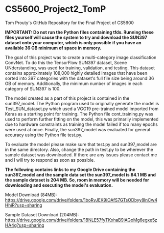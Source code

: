 # CS5600_Project2_TomP
Tom Prouty's GitHub Repository for the Final Project of CS5600

__IMPORTANT: Do not run the Python files containing tfds. Running these files yourself will cause the system to try and download
the SUN397 dataset onto your computer, which is only possible if you have an available 36 GB minimum of space in memory.__

The goal of this project was to create a multi-category image classification ConvNet. To do this the TensorFlow
SUN397 dataset, Scene UNderstanding, was used for training, validation, and testing. This dataset contains approximately 108,000 
highly detailed images that have been sorted into 397 categories with  the dataset's full file size being around 36 
GB of memory. Additionally, the minimum number of images in each category of SUN397 is 100.

The model created as a part of this project is contained in the sun397_model. The Python program used to originally
generate the model is Test_SUN_dataset.py which used a VGG19 pre-trained model imported from Keras as a starting
point for training. The Python file cont_training.py was used to perform further fitting on the model, this was 
primarily implemented due to hardware constraints as training the model failed if too many epochs were used
at once. Finally, the sun397_model was evaluated for general accuracy using the Python file test.py.

To evaluate the model please make sure that test.py and sun397_model are in the same directory. Also,
change the path in test.py to be wherever the sample dataset was downloaded. If there are any
issues please contact me and I will try to respond as soon as possible.

__The following contains links to my Google Drive containing the sun397_model and the sample data set
the sun397_model is 84.1 MB and the sample dataset is 204 MB. So, room in memory will be needed for 
downloading and executing the model's evaluation.__

Model Download (84MB): https://drive.google.com/drive/folders/1boRyJEK9iOAfS7GTsODbyy8lnCw4HhiR?usp=sharing

Sample Dataset Download (204MB): https://drive.google.com/drive/folders/18NLE57fyTKxhaB9iAGoMg6egxe5zHA4g?usp=sharing



